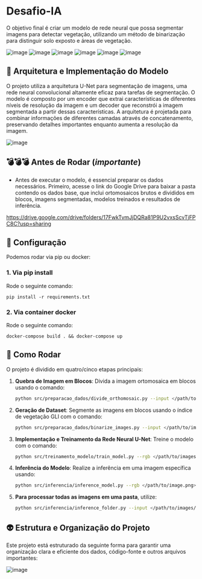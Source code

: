 # Desafio-IA
O objetivo final é criar um modelo de rede neural que possa segmentar imagens para detectar vegetação, utilizando um método de binarização para distinguir solo exposto e áreas de vegetação.

![image](https://github.com/user-attachments/assets/efab4c43-2306-4141-94d8-d3144a81e3fb) ![image](https://github.com/user-attachments/assets/902b6da4-22b9-4967-ba36-703c5ac3b633) ![image](https://github.com/user-attachments/assets/88eabcc8-6bdb-485f-beb3-471250e3cc13) ![image](https://github.com/user-attachments/assets/659cf8d7-7dd2-4939-a02b-b8b0b1ab3c3e) ![image](https://github.com/user-attachments/assets/4cdfa5ef-59c1-4485-9dc2-1aa0bd6f7333) ![image](https://github.com/user-attachments/assets/69fbd204-eb2a-4ebc-bb88-effaa92faf73)

## 🤖 Arquitetura e Implementação do Modelo
O projeto utiliza a arquitetura U-Net para segmentação de imagens, uma rede neural convolucional altamente eficaz para tarefas de segmentação. O modelo é composto por um encoder que extrai características de diferentes níveis de resolução da imagem e um decoder que reconstrói a imagem segmentada a partir dessas características. A arquitetura é projetada para combinar informações de diferentes camadas através de concatenamento, preservando detalhes importantes enquanto aumenta a resolução da imagem.

![image](https://github.com/user-attachments/assets/1fbaaa6e-323a-4372-b1d3-843bd50a205c)

 ## 💣💣💣 Antes de Rodar (*importante*)
 - Antes de executar o modelo, é essencial preparar os dados necessários. Primeiro, acesse o link do Google Drive para baixar a pasta contendo os dados base, que inclui ortomosaicos brutos e divididos em blocos, imagens segmentadas, modelos treinados e resultados de inferência.
   
https://drive.google.com/drive/folders/17FwkTvmJjDQRa81P9U2vxsScvTjFPC8C?usp=sharing

## 🚀 Configuração

Podemos rodar via pip ou docker:

### 1. Via pip install  

Rode o seguinte comando:

	pip install -r requirements.txt
 
### 2. Via container docker

Rode o seguinte comando:

	docker-compose build . && docker-compose up

 ## 🐛 Como Rodar

O projeto é dividido em quatro/cinco etapas principais:

1. **Quebra de Imagem em Blocos**: Divida a imagem ortomosaica em blocos usando o comando:
   ```bash
   python src/preparacao_dados/divide_orthomosaic.py --input </path/to/orthomosaic.tif> --output </path/to/output/dir/>
2. **Geração de Dataset**: Segmente as imagens em blocos usando o índice de vegetação GLI com o comando:
   ```bash
   python src/preparacao_dados/binarize_images.py --input </path/to/images/dir> --output </path/to/segmented/dir/>
3. **Implementação e Treinamento da Rede Neural U-Net**: Treine o modelo com o comando:
   ```bash
   python src/treinamento_modelo/train_model.py --rgb </path/to/images/dir> --groundtruth </path/to/segmented/dir/> --modelpath </path/to/model.h5>
4. **Inferência do Modelo**: Realize a inferência em uma imagem específica usando:
   ```bash
   python src/inferencia/inference_model.py --rgb </path/to/image.png> --modelpath </path/to/model.h5> --output </path/to/segmented/image.png>
4. **Para processar todas as imagens em uma pasta**, utilize:
   ```bash
   python src/inferencia/inference_folder.py --input </path/to/images/dir> --modelpath </path/to/model.h5> --output </path/to/segmented/dir/>
   ```

## 👽 Estrutura e Organização do Projeto 
Este projeto está estruturado da seguinte forma para garantir uma organização clara e eficiente dos dados, código-fonte e outros arquivos importantes:

![image](https://github.com/user-attachments/assets/12526af3-d994-4672-867a-c370ffeaedca)
